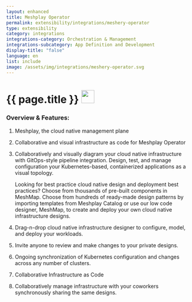```yaml
---
layout: enhanced
title: Meshplay Operator
permalink: extensibility/integrations/meshery-operator
type: extensibility
category: integrations
integrations-category: Orchestration & Management
integrations-subcategory: App Definition and Development
display-title: "false"
language: en
list: include
image: /assets/img/integrations/meshery-operator.svg
---
```


<h1>{{ page.title }} <img src="{{ page.image }}" style="width: 35px; height: 35px;" /></h1>


<!-- This needs replaced with the Category property, not the sub-category.
 #### About: Meshplay, the cloud native management plane -->

### Overview & Features:

1. Meshplay, the cloud native management plane

2. Collaborative and visual infrastructure as code for Meshplay Operator

4. 
    Collaboratively and visually diagram your cloud native infrastructure with GitOps-style pipeline integration. Design, test, and manage configuration your Kubernetes-based, containerized applications as a visual topology.



    Looking for best practice cloud native design and deployment best practices? Choose from thousands of pre-built components in MeshMap. Choose from hundreds of ready-made design patterns by importing templates from Meshplay Catalog or use our low code designer, MeshMap, to create and deploy your own cloud native infrastructure designs.



5. Drag-n-drop cloud native infrastructure designer to configure, model, and deploy your workloads.

6. Invite anyone to review and make changes to your private designs.

7. Ongoing synchronization of Kubernetes configuration and changes across any number of clusters.

8. Collaborative Infrastructure as Code

9. Collaboratively manage infrastructure with your coworkers synchronously sharing the same designs.

